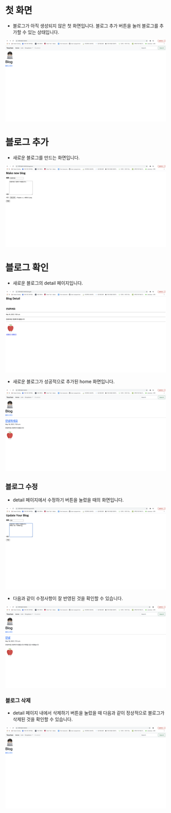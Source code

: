 # 첫 화면

- 블로그가 아직 생성되지 않은 첫 화면입니다. 블로그 추가 버튼을 눌러 블로그를 추가할 수 있는 상태입니다.

![실행1](imgs/img1.png)

# 블로그 추가

- 새로운 블로그를 만드는 화면입니다. 

![실행2](imgs/img2.png)


# 블로그 확인

- 새로운 블로그의 detail 페이지입니다.

![실행3](imgs/img3.png)

- 새로운 블로그가 성공적으로 추가된 home 화면입니다.

![실행4](imgs/img4.png)


## 블로그 수정

- detail 페이지에서 수정하기 버튼을 눌렀을 때의 화면입니다.

![실행5](imgs/img5.png)

- 다음과 같이 수정사항이 잘 반영된 것을 확인할 수 있습니다.

![실행6](imgs/img6.png)

### 블로그 삭제

- detail 페이지 내에서 삭제하기 버튼을 눌렀을 때 다음과 같이 정상적으로 블로그가 삭제된 것을 확인할 수 있습니다.
  
![실행7](imgs/img7.png)